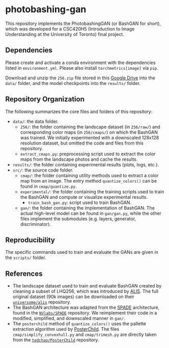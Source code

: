 # photobashing-gan

This repository implements the PhotobashingGAN (or BashGAN for short), which
was developed for a CSC420H5 (Introduction to Image Understanding at the
University of Toronto)
final project.

## Dependencies

Please create and activate a conda environment with the dependencies listed in
`environment.yml`. Please also install `torchmetrics[image]` via `pip`. 

Download and unzip the `256.zip` file stored in this
[Google Drive](https://drive.google.com/drive/folders/1U4dqQp5qig_o1J20ckxHBzEvwiYnBE9p?usp=sharing)
into the `data/` folder, and the model checkpoints into the `results/` folder.

## Repository Organization

The following summarizes the core files and folders of this repository:

- `data/`: the data folder.
    - `256/`: the folder containing the landscape dataset (in `256/raw/`) and
      corresponding color maps (in `256/cmaps/`) on which the BashGAN was
      trained. We initially experimented with a downscaled 128x128 resolution
      dataset, but omitted the code and files from this repository.
    - `extract_cmaps.py`: preprocessing script used to extract the color maps
      from the landscape photos and cache the results.
- `results/`: the folder containing experimental results (plots, logs, etc.).
- `src/`: the source code folder.
    - `cmap/`: the folder containing utility methods used to extract a color
      map from an image. The entry method `quantize_colors()` can be found
      in `cmap/quantize.py`.
    - `experimental/`: the folder containing the training scripts used to train
      the BashGAN and compute or visualize experimental results.
        - `train_bash_gan.py`: script used to train BashGAN.
    - `gan/`: the folder containing the implementation of BashGAN. The actual
      high-level model can be found in `gan/gan.py`, while the other files
      implement the submodules (e.g. layers, generator, discriminator).

## Reproducibility

The specific commands used to train and evaluate the GANs are given in the 
`scripts/` folder. 


## References

- The landscape dataset used to train and evaluate BashGAN created by cleaning
  a subset of LHQ256, which was introduced
  by [ALIS](https://universome.github.io/alis). The full original dataset (90k
  images) can be downloaded on their
  [`universome/alis`](https://github.com/universome/alis) repository.
- The BashGAN architecture was adapted from
  the [SPADE](https://arxiv.org/abs/1903.07291) architecture, found in
  the [`NVlabs/SPADE`](https://github.com/NVlabs/SPADE) repository. We
  reimplement their code in a modified, simplified, and downscaled manner
  in `gan/`.
- The `posterchild` method of `quantize_colors()` uses the pallette extraction
  algorithm used by [PosterChild](https://cragl.cs.gmu.edu/posterchild/). The
  files `cmap/simplify_convexhull.py` and `cmap/trimesh.py` are directly taken
  from the [`tedchao/PosterChild`](https://github.com/tedchao/PosterChild)
  repository.

